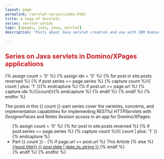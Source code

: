 ```yaml
---
layout: page
permalink: /servlet-series/index.html
title: A Saga of Servlets
series: servlet-series
tags: [xpages, json, java, servlet]
description: "Posts about Java servlet creation and use with IBM Domino/XPages."

---
```


<h2 id="seriesTitle" style="color: #c91b26">Series on Java servlets in Domino/XPages applications</h2>
{% assign count = '0' %}
{% assign idx = '0' %}
{% for post in site.posts reversed %}
    {% if post.series == page.series %}
        {% capture count %}{{ count | plus: '1' }}{% endcapture %}
        {% if post.url == page.url %}
            {% capture idx %}{{count}}{% endcapture %}
        {% endif %}
    {% endif %}
{% endfor %}

The posts in this {{ count }}-part series cover the varieties, concerns, and implementation capabilities for implementing RESTful _HTTPServlets_ with _DesignerFaces_ and Notes _Session_ access in an app for Domino/XPages.

<ul class="post-list">
{% assign count = '0' %}
{% for post in site.posts reversed %}
{% if post.series == page.series %}
    {% capture count %}{{ count | plus: '1' }}{% endcapture %}
    <li>Part {{ count }} -
    {% if page.url == post.url %}
        This Article
    {% else %}
        <a href="{{post.url}}">{{post.title}}
        	<span class="entry-date">
				<time datetime="{{ post.date | date_to_string }}" itemprop="datePublished">{{ post.date | date_to_string }}</time>
			</span>
        </a>
    {% endif %}
    </li>
{% endif %}
{% endfor %}
</ul>

